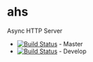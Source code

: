 # ahs
Async HTTP Server

* [![Build Status](https://travis-ci.org/firstpilotpirks/ahs.svg?branch=master)](https://travis-ci.org/stpr/ahs) - Master
* [![Build Status](https://travis-ci.org/firstpilotpirks/ahs.svg?branch=develop)](https://travis-ci.org/stpr/ahs) - Develop
